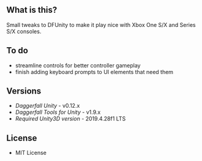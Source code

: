## What is this?
Small tweaks to DFUnity to make it play nice with Xbox One S/X and Series S/X consoles.

## To do
+ streamline controls for better controller gameplay
+ finish adding keyboard prompts to UI elements that need them

## Versions
+ *Daggerfall Unity* - v0.12.x
+ *Daggerfall Tools for Unity* - v1.9.x
+ *Required Unity3D version* - 2019.4.28f1 LTS

## License
+ MIT License

